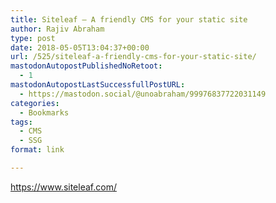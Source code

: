 ```yaml
---
title: Siteleaf – A friendly CMS for your static site
author: Rajiv Abraham
type: post
date: 2018-05-05T13:04:37+00:00
url: /525/siteleaf-a-friendly-cms-for-your-static-site/
mastodonAutopostPublishedNoRetoot:
  - 1
mastodonAutopostLastSuccessfullPostURL:
  - https://mastodon.social/@unoabraham/99976837722031149
categories:
  - Bookmarks
tags:
  - CMS
  - SSG
format: link

---
```

<https://www.siteleaf.com/>